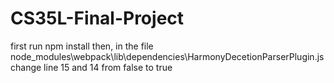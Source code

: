 # CS35L-Final-Project

first run npm install
then,
in the file node_modules\webpack\lib\dependencies\HarmonyDecetionParserPlugin.js change line 15 and 14 from false to true
